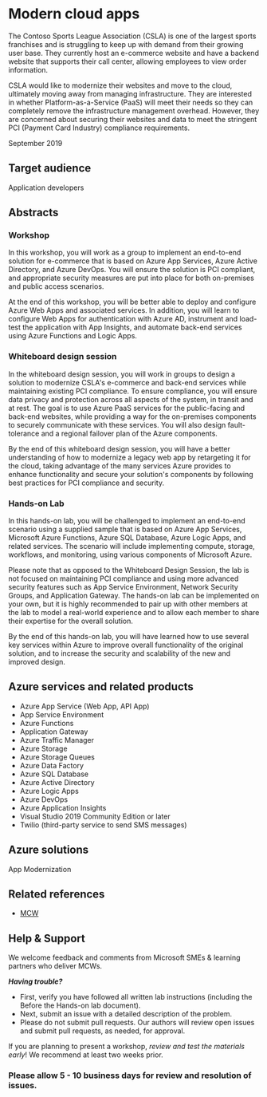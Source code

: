 # Modern cloud apps

The Contoso Sports League Association (CSLA) is one of the largest sports franchises and is struggling to keep up with demand from their growing user base. They currently host an e-commerce website and have a backend website that supports their call center, allowing employees to view order information.

CSLA would like to modernize their websites and move to the cloud, ultimately moving away from managing infrastructure. They are interested in whether Platform-as-a-Service (PaaS) will meet their needs so they can completely remove the infrastructure management overhead. However, they are concerned about securing their websites and data to meet the stringent PCI (Payment Card Industry) compliance requirements.

September 2019

## Target audience

Application developers

## Abstracts

### Workshop

In this workshop, you will work as a group to implement an end-to-end solution for e-commerce that is based on Azure App Services, Azure Active Directory, and Azure DevOps. You will ensure the solution is PCI compliant, and appropriate security measures are put into place for both on-premises and public access scenarios.

At the end of this workshop, you will be better able to deploy and configure Azure Web Apps and associated services. In addition, you will learn to configure Web Apps for authentication with Azure AD, instrument and load-test the application with App Insights, and automate back-end services using Azure Functions and Logic Apps.

### Whiteboard design session

In the whiteboard design session, you will work in groups to design a solution to modernize CSLA's e-commerce and back-end services while maintaining existing PCI compliance. To ensure compliance, you will ensure data privacy and protection across all aspects of the system, in transit and at rest. The goal is to use Azure PaaS services for the public-facing and back-end websites, while providing a way for the on-premises components to securely communicate with these services. You will also design fault-tolerance and a regional failover plan of the Azure components.

By the end of this whiteboard design session, you will have a better understanding of how to modernize a legacy web app by retargeting it for the cloud, taking advantage of the many services Azure provides to enhance functionality and secure your solution's components by following best practices for PCI compliance and security.

### Hands-on Lab

In this hands-on lab, you will be challenged to implement an end-to-end scenario using a supplied sample that is based on Azure App Services, Microsoft Azure Functions, Azure SQL Database, Azure Logic Apps, and related services. The scenario will include implementing compute, storage, workflows, and monitoring, using various components of Microsoft Azure.

Please note that as opposed to the Whiteboard Design Session, the lab is not focused on maintaining PCI compliance and using more advanced security features such as App Service Environment, Network Security Groups, and Application Gateway. The hands-on lab can be implemented on your own, but it is highly recommended to pair up with other members at the lab to model a real-world experience and to allow each member to share their expertise for the overall solution.

By the end of this hands-on lab, you will have learned how to use several key services within Azure to improve overall functionality of the original solution, and to increase the security and scalability of the new and improved design.

## Azure services and related products

- Azure App Service (Web App, API App)
- App Service Environment
- Azure Functions
- Application Gateway
- Azure Traffic Manager
- Azure Storage
- Azure Storage Queues
- Azure Data Factory
- Azure SQL Database
- Azure Active Directory
- Azure Logic Apps
- Azure DevOps
- Azure Application Insights
- Visual Studio 2019 Community Edition or later
- Twilio (third-party service to send SMS messages)

## Azure solutions

App Modernization

## Related references

- [MCW](https://github.com/Microsoft/MCW)

## Help & Support

We welcome feedback and comments from Microsoft SMEs & learning partners who deliver MCWs.  

***Having trouble?***
- First, verify you have followed all written lab instructions (including the Before the Hands-on lab document).
- Next, submit an issue with a detailed description of the problem.
- Please do not submit pull requests. Our authors will review open issues and submit pull requests, as needed, for approval.  

If you are planning to present a workshop, *review and test the materials early*! We recommend at least two weeks prior.

### Please allow 5 - 10 business days for review and resolution of issues.
